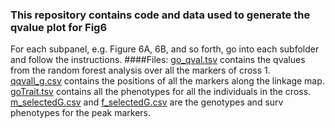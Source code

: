 ### This repository contains code and data used to generate the qvalue plot for Fig6
For each subpanel, e.g. Figure 6A, 6B, and so forth, go into each subfolder and follow the instructions.
####Files:
[go_qval.tsv](https://github.com/dvalenzano/Fig6/blob/master/go_qval.tsv "go_qval.tsv") contains the qvalues from the random forest analysis over all the markers of cross 1.  
[qqvall_g.csv](https://github.com/dvalenzano/Fig6/blob/master/qqvall_g.csv "qqvall_g.csv") contains the positions of all the markers along the linkage map.  
[goTrait.tsv](https://github.com/dvalenzano/Fig6/blob/master/goTrait.tsv "go_Trait.tsv") contains all the phenotypes for all the individuals in the cross.  
[m_selectedG.csv](https://github.com/dvalenzano/Fig6/blob/master/m_selectedG.csv) and [f_selectedG.csv](https://github.com/dvalenzano/Fig6/blob/master/f_selectedG.csv) are the genotypes and surv phenotypes for the peak markers. 
